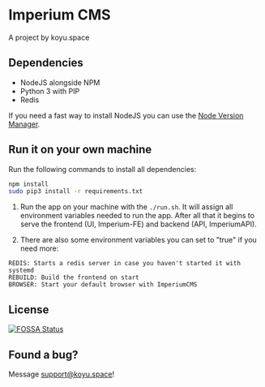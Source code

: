 # Imperium CMS

A project by koyu.space

## Dependencies

- NodeJS alongside NPM
- Python 3 with PIP
- Redis

If you need a fast way to install NodeJS you can use the [Node Version Manager](https://github.com/creationix/nvm).

## Run it on your own machine

Run the following commands to install all dependencies:

```sh
npm install
sudo pip3 install -r requirements.txt
```

1. Run the app on your machine with the `./run.sh`. It will assign all environment variables needed to run the app. After all that it begins to serve the frontend (UI, Imperium-FE) and backend (API, ImperiumAPI).

2. There are also some environment variables you can set to "true" if you need more:

```
REDIS: Starts a redis server in case you haven't started it with systemd
REBUILD: Build the frontend on start
BROWSER: Start your default browser with ImperiumCMS
```

## License

[![FOSSA Status](https://app.fossa.com/api/projects/custom%2B11189%2Fgit.koyu.space%2Fkoyu%2Fimperiumcms.svg?type=large)](https://app.fossa.com/projects/custom%2B11189%2Fgit.koyu.space%2Fkoyu%2Fimperiumcms?ref=badge_large)

## Found a bug?

Message support@koyu.space!
